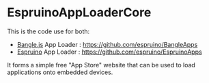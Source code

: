 EspruinoAppLoaderCore
=====================

This is the code use for both:

* [Bangle.js](https://banglejs.com/) App Loader : https://github.com/espruino/BangleApps
* [Espruino](http://www.espruino.com/) App Loader : https://github.com/espruino/EspruinoApps

It forms a simple free "App Store" website that can be used to load applications
onto embedded devices.
